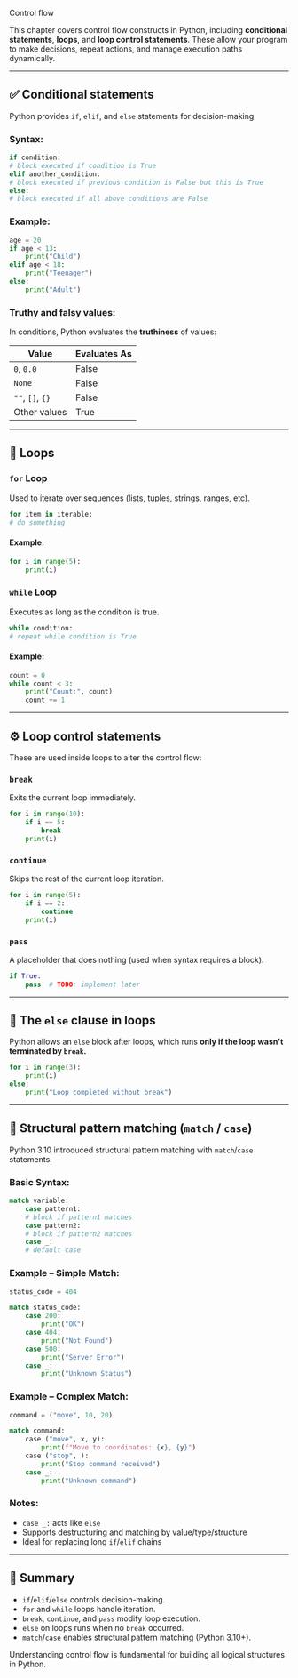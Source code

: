 Control flow

This chapter covers control flow constructs in Python, including **conditional statements**, **loops**, and **loop
control statements**. These allow your program to make decisions, repeat actions, and manage execution paths
dynamically.

---

## ✅ Conditional statements

Python provides `if`, `elif`, and `else` statements for decision-making.

### Syntax:

```python
if condition:
# block executed if condition is True
elif another_condition:
# block executed if previous condition is False but this is True
else:
# block executed if all above conditions are False
```

### Example:

```python
age = 20
if age < 13:
    print("Child")
elif age < 18:
    print("Teenager")
else:
    print("Adult")
```

### Truthy and falsy values:

In conditions, Python evaluates the **truthiness** of values:

| Value            | Evaluates As |
|------------------|--------------|
| `0`, `0.0`       | False        |
| `None`           | False        |
| `""`, `[]`, `{}` | False        |
| Other values     | True         |

---

## 🔁 Loops

### `for` Loop

Used to iterate over sequences (lists, tuples, strings, ranges, etc).

```python
for item in iterable:
# do something
```

#### Example:

```python
for i in range(5):
    print(i)
```

### `while` Loop

Executes as long as the condition is true.

```python
while condition:
# repeat while condition is True
```

#### Example:

```python
count = 0
while count < 3:
    print("Count:", count)
    count += 1
```

---

## ⚙️ Loop control statements

These are used inside loops to alter the control flow:

### `break`

Exits the current loop immediately.

```python
for i in range(10):
    if i == 5:
        break
    print(i)
```

### `continue`

Skips the rest of the current loop iteration.

```python
for i in range(5):
    if i == 2:
        continue
    print(i)
```

### `pass`

A placeholder that does nothing (used when syntax requires a block).

```python
if True:
    pass  # TODO: implement later
```

---

## 🧪 The `else` clause in loops

Python allows an `else` block after loops, which runs **only if the loop wasn't terminated by `break`.**

```python
for i in range(3):
    print(i)
else:
    print("Loop completed without break")
```

---

## 🔄 Structural pattern matching (`match` / `case`)

Python 3.10 introduced structural pattern matching with `match`/`case` statements.

### Basic Syntax:

```python
match variable:
    case pattern1:
    # block if pattern1 matches
    case pattern2:
    # block if pattern2 matches
    case _:
    # default case
```

### Example – Simple Match:

```python
status_code = 404

match status_code:
    case 200:
        print("OK")
    case 404:
        print("Not Found")
    case 500:
        print("Server Error")
    case _:
        print("Unknown Status")
```

### Example – Complex Match:

```python
command = ("move", 10, 20)

match command:
    case ("move", x, y):
        print(f"Move to coordinates: {x}, {y}")
    case ("stop", ):
        print("Stop command received")
    case _:
        print("Unknown command")
```

### Notes:

* `case _:` acts like `else`
* Supports destructuring and matching by value/type/structure
* Ideal for replacing long `if`/`elif` chains

---

## 🧠 Summary

* `if`/`elif`/`else` controls decision-making.
* `for` and `while` loops handle iteration.
* `break`, `continue`, and `pass` modify loop execution.
* `else` on loops runs when no `break` occurred.
* `match`/`case` enables structural pattern matching (Python 3.10+).

Understanding control flow is fundamental for building all logical structures in Python.
